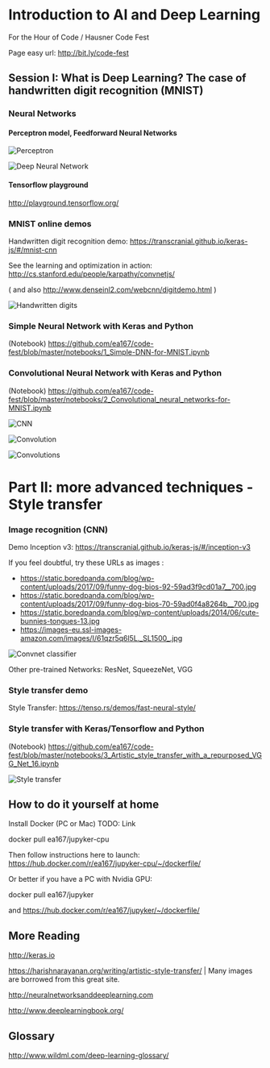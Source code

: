 # Introduction to AI and Deep Learning
For the Hour of Code / Hausner Code Fest

Page easy url: http://bit.ly/code-fest

<!--
// http://52.45.136.140:8888
// 172.30.1.57

Explain here how to:
- install Docker (link for Mac)
- create local folder for Docker and make sure it is shared in preferences
- docker pull ea167/code-fest
- launch docker image
- open Chrome and connect to Jupyter
-->

###  
## Session I: What is Deep Learning? The case of handwritten digit recognition (MNIST)

### Neural Networks

#### Perceptron model, Feedforward Neural Networks

![Perceptron](https://harishnarayanan.org/images/writing/artistic-style-transfer/neuron.gif)

![Deep Neural Network](https://harishnarayanan.org/images/writing/artistic-style-transfer/neural-network-2-hidden.svg)

#### Tensorflow playground

http://playground.tensorflow.org/


### MNIST online demos

Handwritten digit recognition demo:
https://transcranial.github.io/keras-js/#/mnist-cnn

See the learning and optimization in action:
http://cs.stanford.edu/people/karpathy/convnetjs/

( and also http://www.denseinl2.com/webcnn/digitdemo.html )

![Handwritten digits](https://harishnarayanan.org/images/writing/artistic-style-transfer/mnist-sample.png)

### Simple Neural Network with Keras and Python

(Notebook) https://github.com/ea167/code-fest/blob/master/notebooks/1_Simple-DNN-for-MNIST.ipynb

### Convolutional Neural Network with Keras and Python

(Notebook) https://github.com/ea167/code-fest/blob/master/notebooks/2_Convolutional_neural_networks-for-MNIST.ipynb

![CNN](https://leonardoaraujosantos.gitbooks.io/artificial-inteligence/content/Images/ConvnetDiagram.png)

![Convolution](https://harishnarayanan.org/images/writing/artistic-style-transfer/conv-layer.gif)

![Convolutions](https://harishnarayanan.org/images/writing/artistic-style-transfer/mnist-web-demo.png)

###  
# Part II: more advanced techniques - Style transfer

### Image recognition (CNN)

Demo Inception v3: https://transcranial.github.io/keras-js/#/inception-v3

If you feel doubtful, try these URLs as images :
- https://static.boredpanda.com/blog/wp-content/uploads/2017/09/funny-dog-bios-92-59ad3f9cd01a7__700.jpg
- https://static.boredpanda.com/blog/wp-content/uploads/2017/09/funny-dog-bios-70-59ad0f4a8264b__700.jpg
- https://static.boredpanda.com/blog/wp-content/uploads/2014/06/cute-bunnies-tongues-13.jpg
- https://images-eu.ssl-images-amazon.com/images/I/61qzr5q6l5L._SL1500_.jpg

![Convnet classifier](https://harishnarayanan.org/images/writing/artistic-style-transfer/representation-learning.png)

Other pre-trained Networks: ResNet, SqueezeNet, VGG


### Style transfer demo

Style Transfer:
https://tenso.rs/demos/fast-neural-style/

### Style transfer with Keras/Tensorflow and Python

(Notebook) https://github.com/ea167/code-fest/blob/master/notebooks/3_Artistic_style_transfer_with_a_repurposed_VGG_Net_16.ipynb

![Style transfer](https://harishnarayanan.org/images/writing/artistic-style-transfer/style-transferred.jpg)


###  
## How to do it yourself at home

Install Docker (PC or Mac)
TODO: Link

docker pull ea167/jupyker-cpu

Then follow instructions here to launch:
https://hub.docker.com/r/ea167/jupyker-cpu/~/dockerfile/

Or better if you have a PC with Nvidia GPU:

docker pull ea167/jupyker

and https://hub.docker.com/r/ea167/jupyker/~/dockerfile/


## More Reading

http://keras.io

https://harishnarayanan.org/writing/artistic-style-transfer/  | Many images are borrowed from this great site.

http://neuralnetworksanddeeplearning.com

http://www.deeplearningbook.org/


## Glossary
http://www.wildml.com/deep-learning-glossary/
